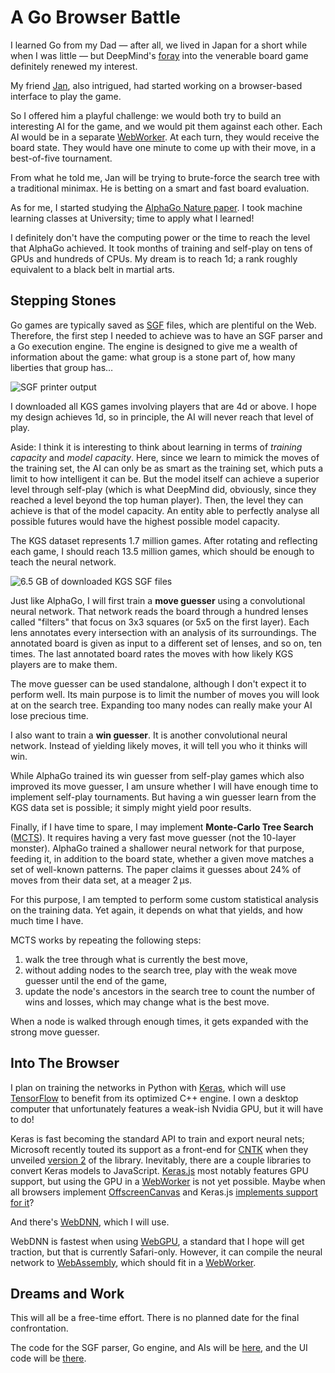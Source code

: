 # A Go Browser Battle

I learned Go from my Dad — after all, we lived in Japan for a short while when I was little — but DeepMind's [foray][alphago-2017] into the venerable board game definitely renewed my interest.

[alphago-2017]: https://events.google.com/alphago2017/

My friend [Jan], also intrigued, had started working on a browser-based interface to play the game.

[Jan]: https://github.com/jankeromnes/

So I offered him a playful challenge: we would both try to build an interesting AI for the game, and we would pit them against each other.
Each AI would be in a separate [WebWorker].
At each turn, they would receive the board state.
They would have one minute to come up with their move, in a best-of-five tournament.

From what he told me, Jan will be trying to brute-force the search tree with a traditional minimax.
He is betting on a smart and fast board evaluation.

As for me, I started studying the [AlphaGo Nature paper].
I took machine learning classes at University; time to apply what I learned!

[AlphaGo Nature paper]: https://storage.googleapis.com/deepmind-media/alphago/AlphaGoNaturePaper.pdf

I definitely don't have the computing power or the time to reach the level that AlphaGo achieved.
It took months of training and self-play on tens of GPUs and hundreds of CPUs.
My dream is to reach 1d; a rank roughly equivalent to a black belt in martial arts.

## Stepping Stones

Go games are typically saved as [SGF] files, which are plentiful on the Web.
Therefore, the first step I needed to achieve was to have an SGF parser and a Go execution engine.
The engine is designed to give me a wealth of information about the game: what group is a stone part of, how many liberties that group has…

[SGF]: http://www.red-bean.com/sgf/

![SGF printer output](https://thefiletree.com/metaboard/go/blog/intro/print-sgf.png)

I downloaded all KGS games involving players that are 4d or above.
I hope my design achieves 1d, so in principle, the AI will never reach that level of play.

Aside: I think it is interesting to think about learning in terms of *training capacity* and *model capacity*.
Here, since we learn to mimick the moves of the training set, the AI can only be as smart as the training set, which puts a limit to how intelligent it can be.
But the model itself can achieve a superior level through self-play (which is what DeepMind did, obviously, since they reached a level beyond the top human player). Then, the level they can achieve is that of the model capacity.
An entity able to perfectly analyse all possible futures would have the highest possible model capacity.

The KGS dataset represents 1.7 million games.
After rotating and reflecting each game, I should reach 13.5 million games, which should be enough to teach the neural network.

![6.5 GB of downloaded KGS SGF files](https://thefiletree.com/metaboard/go/blog/intro/badukjs.png)

Just like AlphaGo, I will first train a **move guesser** using a convolutional neural network.
That network reads the board through a hundred lenses called "filters" that focus on 3x3 squares (or 5x5 on the first layer).
Each lens annotates every intersection with an analysis of its surroundings.
The annotated board is given as input to a different set of lenses, and so on, ten times.
The last annotated board rates the moves with how likely KGS players are to make them.

The move guesser can be used standalone, although I don't expect it to perform well.
Its main purpose is to limit the number of moves you will look at on the search tree.
Expanding too many nodes can really make your AI lose precious time.

I also want to train a **win guesser**. It is another convolutional neural network.
Instead of yielding likely moves, it will tell you who it thinks will win.

While AlphaGo trained its win guesser from self-play games which also improved its move guesser, I am unsure whether I will have enough time to implement self-play tournaments.
But having a win guesser learn from the KGS data set is possible; it simply might yield poor results.

Finally, if I have time to spare, I may implement **Monte-Carlo Tree Search** ([MCTS]).
It requires having a very fast move guesser (not the 10-layer monster).
AlphaGo trained a shallower neural network for that purpose, feeding it, in addition to the board state, whether a given move matches a set of well-known patterns.
The paper claims it guesses about 24% of moves from their data set, at a meager 2 μs.

[MCTS]: https://en.wikipedia.org/wiki/Monte-Carlo_Tree_Search

For this purpose, I am tempted to perform some custom statistical analysis on the training data.
Yet again, it depends on what that yields, and how much time I have.

MCTS works by repeating the following steps:

1. walk the tree through what is currently the best move,
2. without adding nodes to the search tree, play with the weak move guesser until the end of the game,
3. update the node's ancestors in the search tree to count the number of wins and losses, which may change what is the best move.

When a node is walked through enough times, it gets expanded with the strong move guesser.

## Into The Browser

I plan on training the networks in Python with [Keras], which will use [TensorFlow] to benefit from its optimized C++ engine.
I own a desktop computer that unfortunately features a weak-ish Nvidia GPU, but it will have to do!

Keras is fast becoming the standard API to train and export neural nets; Microsoft recently touted its support as a front-end for [CNTK] when they unveiled [version 2][CNTK 2] of the library.
Inevitably, there are a couple libraries to convert Keras models to JavaScript.
[Keras.js] most notably features GPU support, but using the GPU in a [WebWorker] is not yet possible.
Maybe when all browsers implement [OffscreenCanvas] and Keras.js [implements support for it][Keras.js OffscreenCanvas]?

And there's [WebDNN], which I will use.

WebDNN is fastest when using [WebGPU], a standard that I hope will get traction, but that is currently Safari-only.
However, it can compile the neural network to [WebAssembly], which should fit in a [WebWorker].

[Keras]: https://keras.io/
[TensorFlow]: https://www.tensorflow.org
[CNTK]: https://www.microsoft.com/en-us/cognitive-toolkit/
[CNTK 2]: https://docs.microsoft.com/en-us/cognitive-toolkit/ReleaseNotes/CNTK_2_0_Release_Notes
[Keras.js]: https://github.com/transcranial/keras-js
[OffscreenCanvas]: https://html.spec.whatwg.org/multipage/scripting.html#the-offscreencanvas-interface
[Keras.js OffscreenCanvas]: https://github.com/transcranial/keras-js/issues/3
[WebDNN]: https://mil-tokyo.github.io/webdnn/
[WebGPU]: https://webkit.org/blog/7504/webgpu-prototype-and-demos/
[WebAssembly]: http://webassembly.org/
[WebWorker]: https://html.spec.whatwg.org/multipage/workers.html#workers

## Dreams and Work

This will all be a free-time effort.
There is no planned date for the final confrontation.

The code for the SGF parser, Go engine, and AIs will be [here](https://github.com/espadrine/badukjs), and the UI code will be [there](https://github.com/jankeromnes/metaboard).

<script type="application/ld+json">
{ "@context": "http://schema.org",
  "@type": "BlogPosting",
  "datePublished": "2017-06-16T16:53:49Z",
  "keywords": "baduk, ai" }
</script>
